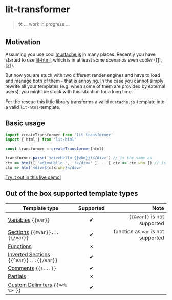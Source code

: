 # lit-transformer

> 🛠  ... work in progress ... 

## Motivation
Assuming you use cool [mustache.js](https://github.com/janl/mustache.js/) in many places. Recently you have started to use [lit-html](https://github.com/polymer/lit-html), which is in at least some scenarios even cooler ([[1]](https://shaman-apprentice.github.io/lit-transformer/lit-vs-mustache/lit-vs-mustache.html), [[2]](https://shaman-apprentice.github.io/lit-transformer/performance/results/evaluation.html)).

But now you are stuck with two different render engines and have to load and manage both of them - that is annoying. In the case you cannot simply rewrite all your templates (e.g. when some of them are provided by external users), you might be stuck with this situation for a long time.

For the rescue this little library transforms a valid `mustache.js`-template into a valid `lit-html`-template.

## Basic usage
```js
import createTransformer from 'lit-transformer'
import { html } from 'lit-html'

const transformer = createTransformer(html)

transformer.parse('<div>Hello {{who}}!</div>') // is the same as
ctx => html([ '<div>Hello ', '!</div>' ], ...[ ctx => ctx.who ]) // is the same as
ctx => html`<div>${ctx.who}</div>`
```

[Try it out in this live demo!](https://stackblitz.com/edit/js-aqkbzt?embed=1&file=index.js)

## Out of the box supported template types
| Template type |   Supported   |   Note        |
| ------------- |:-------------:| -------------:|
| [Variables](https://github.com/janl/mustache.js/#variables) `{{var}}`      | ✔ | `{{&var}}` is not supported |
| [Sections](https://github.com/janl/mustache.js/#sections) `{{#var}}...{{/var}}`     | ✔ | function as `var` is not supported
| [Functions](https://github.com/janl/mustache.js/#functions) | ✗ |
| [Inverted Sections](https://github.com/janl/mustache.js/#inverted-sections) `{{^var}}...{{/var}}` | ✔ |
| [Comments](https://github.com/janl/mustache.js/#comments) `{{!...}}` | ✔ |
| [Partials](https://github.com/janl/mustache.js/#partials) | ✗ |
| [Custom Delimiters](https://github.com/janl/mustache.js/#custom-delimiters) `{{=<% %>=}}` | ✔ |